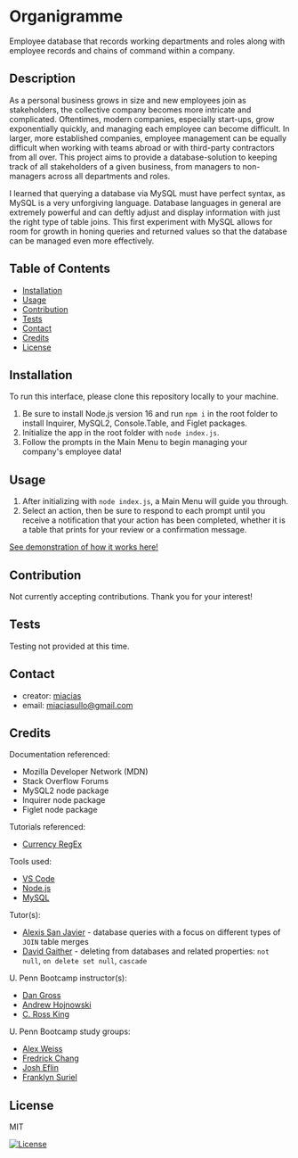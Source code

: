 # Organigramme

Employee database that records working departments and roles along with employee records and chains of command within a company.


## Description

As a personal business grows in size and new employees join as stakeholders, the collective company becomes more intricate and complicated. Oftentimes, modern companies, especially start-ups, grow exponentially quickly, and managing each employee can become difficult. In larger, more established companies, employee management can be equally difficult when working with teams abroad or with third-party contractors from all over. This project aims to provide a database-solution to keeping track of all stakeholders of a given business, from managers to non-managers across all departments and roles. 

I learned that querying a database via MySQL must have perfect syntax, as MySQL is a very unforgiving language. Database languages in general are extremely powerful and can deftly adjust and display information with just the right type of table joins. This first experiment with MySQL allows for room for growth in honing queries and returned values so that the database can be managed even more effectively.


## Table of Contents
- [Installation](#installation)
- [Usage](#usage)
- [Contribution](#contribution)
- [Tests](#tests)
- [Contact](#contact)
- [Credits](#credits)
- [License](#license)


## Installation
  
To run this interface, please clone this repository locally to your machine.
1. Be sure to install Node.js version 16 and run `npm i` in the root folder to install Inquirer, MySQL2, Console.Table, and Figlet packages.
2. Initialize the app in the root folder with `node index.js`.
3. Follow the prompts in the Main Menu to begin managing your company's employee data!


## Usage
  
1. After initializing with `node index.js`, a Main Menu will guide you through.
2. Select an action, then be sure to respond to each prompt until you receive a notification that your action has been completed, whether it is a table that prints for your review or a confirmation message. 

[See demonstration of how it works here!]()


## Contribution

Not currently accepting contributions. Thank you for your interest!


## Tests

Testing not provided at this time.


## Contact

  - creator: [miacias](https://github.com/miacias)
  - email: [miaciasullo@gmail.com](mailto:miaciasullo@gmail.com)


## Credits

Documentation referenced:

- Mozilla Developer Network (MDN)
- Stack Overflow Forums
- MySQL2 node package
- Inquirer node package
- Figlet node package

Tutorials referenced:

- [Currency RegEx](https://stackoverflow.com/questions/354044/what-is-the-best-u-s-currency-regex)

Tools used:

- [VS Code](https://code.visualstudio.com/)
- [Node.js](https://nodejs.org/en/)
- [MySQL](https://www.mysql.com/)

Tutor(s): 

- [Alexis San Javier](https://github.com/code-guy21) - database queries with a focus on different types of `JOIN` table merges
- [David Gaither](https://github.com/Gaitherdb) - deleting from databases and related properties: `not null`, `on delete set null`, `cascade`

U. Penn Bootcamp instructor(s): 

- [Dan Gross](https://github.com/DanielWGross)
- [Andrew Hojnowski](https://github.com/aHojo)
- [C. Ross King](https://github.com/RomeoKilo125/)

U. Penn Bootcamp study groups:

- [Alex Weiss](https://github.com/alexander1262)
- [Fredrick Chang](https://github.com/LearnedDr)
- [Josh Eflin](https://github.com/JoshEflin)
- [Franklyn Suriel](https://github.com/FranklynSuriel)

## License
  
MIT

[![License](https://img.shields.io/badge/license-MIT-blue?logo=github)](https://github.com/miacias/Organigramme/blob/main/LICENSE)